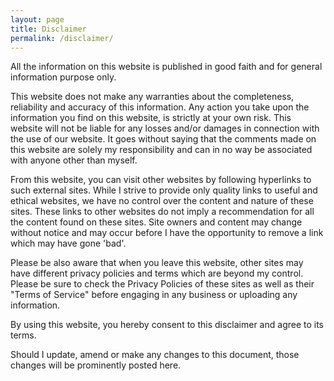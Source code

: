 ```yaml
---
layout: page
title: Disclaimer
permalink: /disclaimer/
---
```


All the information on this website is published in good faith and for general information purpose only. 

This website does not make any warranties about the completeness, reliability and accuracy of this information. Any action you take upon the information you find on this website, is strictly at your own risk. This website will not be liable for any losses and/or damages in connection with the use of our website. It goes without saying that the comments made on this website are solely my responsibility and can in no way be associated with anyone other than myself.

From this website, you can visit other websites by following hyperlinks to such external sites. While I strive to provide only quality links to useful and ethical websites, we have no control over the content and nature of these sites. These links to other websites do not imply a recommendation for all the content found on these sites. Site owners and content may change without notice and may occur before I have the opportunity to remove a link which may have gone 'bad'.

Please be also aware that when you leave this website, other sites may have different privacy policies and terms which are beyond my control. Please be sure to check the Privacy Policies of these sites as well as their "Terms of Service" before engaging in any business or uploading any information.

By using this website, you hereby consent to this disclaimer and agree to its terms.

Should I update, amend or make any changes to this document, those changes will be prominently posted here.